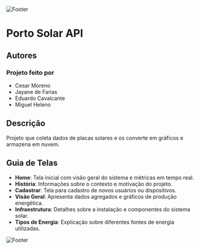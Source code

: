 ![Footer](https://capsule-render.vercel.app/api?type=waving&height=100&color=FFFF99&section=???)


# Porto Solar API

## Autores

### Projeto feito por 
- Cesar Moreno
- Jayane de Farias
- Eduardo Cavalcante 
- Miguel Heleno

## Descrição
Projeto que coleta dados de placas solares e os converte em gráficos e armazena em nuvem.

## Guia de Telas
- **Home**: Tela inicial com visão geral do sistema e métricas em tempo real.
- **História**: Informações sobre o contexto e motivação do projeto.
- **Cadastrar**: Tela para cadastro de novos usuários ou dispositivos.
- **Visão Geral**: Apresenta dados agregados e gráficos de produção energética.
- **Infraestrutura**: Detalhes sobre a instalação e componentes do sistema solar.
- **Tipos de Energia**: Explicação sobre diferentes fontes de energia utilizadas.

![Footer](https://capsule-render.vercel.app/api?type=waving&height=100&color=FFFF993&section=footer)
